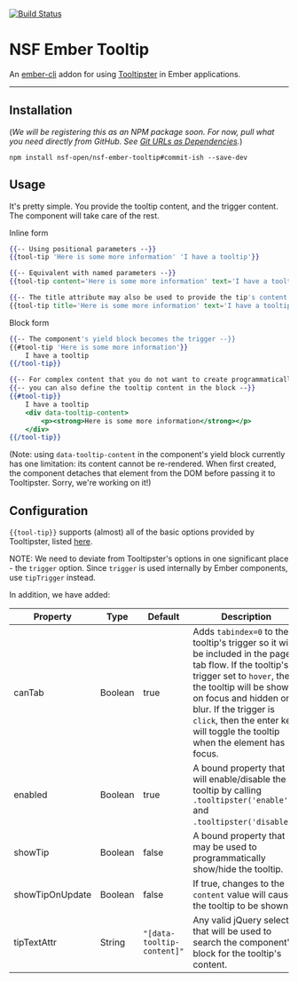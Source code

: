 [![Build Status](https://travis-ci.org/nsf-open/nsf-ember-tooltip.svg?branch=master)](https://travis-ci.org/nsf-open/nsf-ember-tooltip)
# NSF Ember Tooltip

An [ember-cli](https://www.ember-cli.com) addon for using [Tooltipster](https://iamceege.github.io/tooltipster/) in Ember applications.

----

## Installation
(_We will be registering this as an NPM package soon. For now, pull what you need directly from GitHub. See [Git URLs as Dependencies](https://docs.npmjs.com/files/package.json#git-urls-as-dependencies)._)
```
npm install nsf-open/nsf-ember-tooltip#commit-ish --save-dev
```

## Usage
It's pretty simple. You provide the tooltip content, and the trigger content. The component will take care of the rest.

Inline form
```handlebars
{{-- Using positional parameters --}}
{{tool-tip 'Here is some more information' 'I have a tooltip'}}

{{-- Equivalent with named parameters --}}
{{tool-tip content='Here is some more information' text='I have a tooltip'}}

{{-- The title attribute may also be used to provide the tip's content --}}
{{tool-tip title='Here is some more information' text='I have a tooltip'}}
```

Block form
```handlebars
{{-- The component's yield block becomes the trigger --}}
{{#tool-tip 'Here is some more information'}}
    I have a tooltip
{{/tool-tip}}

{{-- For complex content that you do not want to create programmatically --}}
{{-- you can also define the tooltip content in the block --}}
{{#tool-tip}}
    I have a tooltip
    <div data-tooltip-content>
        <p><strong>Here is some more information</strong></p>
    </div>
{{/tool-tip}}
```
(Note: using `data-tooltip-content` in the component's yield block currently has one limitation: its content cannot be re-rendered. When first created, the component detaches that element from the DOM before passing it to Tooltipster. Sorry, we're working on it!)

## Configuration
`{{tool-tip}}` supports (almost) all of the basic options provided by Tooltipster, listed [here](https://iamceege.github.io/tooltipster/#options).

NOTE: We need to deviate from Tooltipster's options in one significant place - the `trigger` option. Since `trigger` is used internally by Ember components, use `tipTrigger` instead.

In addition, we have added:

| Property | Type | Default | Description
| --- | --- | --- | --- |
| canTab | Boolean | true | Adds `tabindex=0` to the tooltip's trigger so it will be included in the page's tab flow. If the tooltip's trigger set to `hover`, then the tooltip will be shown on focus and hidden on blur. If the trigger is `click`, then the enter key will toggle the tooltip when the element has focus.
| enabled | Boolean | true | A bound property that will enable/disable the tooltip by calling `.tooltipster('enable')` and `.tooltipster('disable')`.
| showTip | Boolean | false | A bound property that may be used to programmatically show/hide the tooltip.
| showTipOnUpdate | Boolean | false | If true, changes to the `content` value will cause the tooltip to be shown.
| tipTextAttr | String | `"[data-tooltip-content]"` | Any valid jQuery selector that will be used to search the component's block for the tooltip's content.

